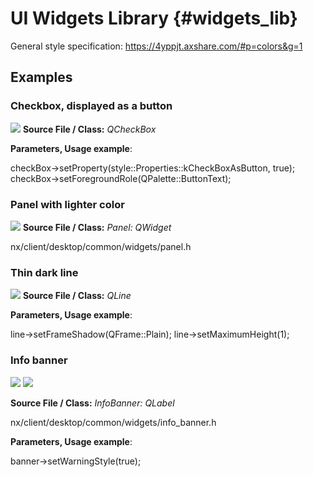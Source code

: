 # UI Widgets Library {#widgets_lib}
General style specification: https://4yppjt.axshare.com/#p=colors&g=1

## Examples

### Checkbox, displayed as a button
![](images/checkbox.png)
**Source File / Class:** *QCheckBox*

**Parameters, Usage example**:

checkBox->setProperty(style::Properties::kCheckBoxAsButton, true);
checkBox->setForegroundRole(QPalette::ButtonText);

### Panel with lighter color
![](images/panel.png)
**Source File / Class:** *Panel: QWidget*

nx/client/desktop/common/widgets/panel.h

### Thin dark line
![](images/panel.png)
**Source File / Class:** *QLine*

**Parameters, Usage example**:

line->setFrameShadow(QFrame::Plain);
line->setMaximumHeight(1);

### Info banner
![](images/banner1.png)
![](images/banner2.png)

**Source File / Class:** *InfoBanner: QLabel*

nx/client/desktop/common/widgets/info_banner.h

**Parameters, Usage example**:

banner->setWarningStyle(true);